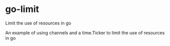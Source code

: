 # go-limit
Limit the use of resources in go

An example of using channels and a time.Ticker to limit the use of resources in go
